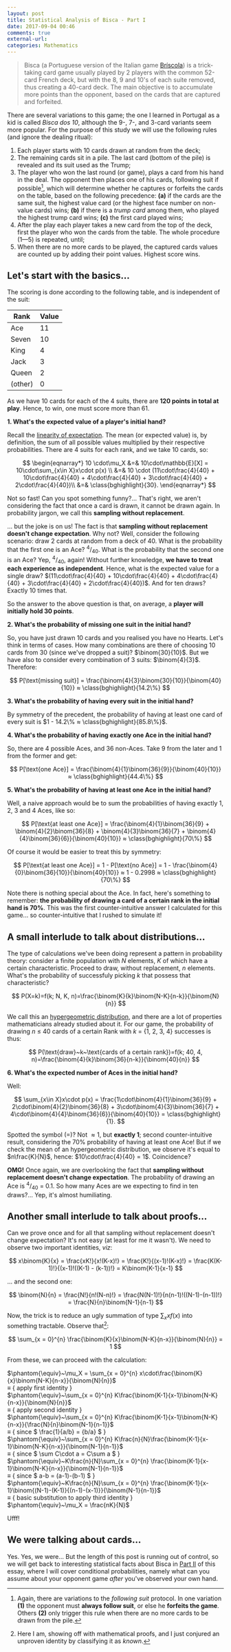 ```yaml
---
layout: post
title: Statistical Analysis of Bisca - Part I
date: 2017-09-04 00:46
comments: true
external-url:
categories: Mathematics
---
```


> Bisca (a Portuguese version of the Italian game [Bríscola](https://en.wikipedia.org/wiki/Briscola)) is a trick-taking card game usually played by 2 players with the common 52-card French deck, but with the 8, 9 and 10's of each suite removed, thus creating a 40-card deck. The main objective is to accumulate more points than the opponent, based on the cards that are captured and forfeited.

There are several variations to this game; the one I learned in Portugal as a kid is called *Bisca dos 10*, although the 9-, 7-, and 3-card variants seem more popular. For the purpose of this study we will use the following rules (and ignore the dealing ritual):

1. Each player starts with 10 cards drawn at random from the deck;
2. The remaining cards sit in a pile. The last card (bottom of the pile) is revealed and its suit used as the Trump;
3. The player who won the last round (or game), plays a card from his hand in the deal. The opponent then places one of his cards, following suit if possible[^2], which will determine whether he captures or forfeits the cards on the table, based on the following precedence: **(a)** if the cards are the same suit, the highest value card (or the highest face number on non-value cards) wins; **(b)** if there is a *trump card* among them, who played the highest trump card wins; **(c)** the first card played wins;
5. After the play each player takes a new card from the top of the deck, first the player who won the cards from the table. The whole procedure (1—5) is repeated, until;
6. When there are no more cards to be played, the captured cards values are counted up by adding their point values. Highest score wins.

[^2]: Again, there are variations to the *following suit* protocol. In one variation **(1)** the opponent must **always follow suit**, or else he **forfeits the game**. Others **(2)** only trigger this rule when there are no more cards to be drawn from the pile.

## Let's start with the basics...

The scoring is done according to the following table, and is independent of the suit:

| Rank    | Value |
|---------|-------|
| Ace     | 11    |
| Seven   | 10    |
| King    | 4     |
| Jack    | 3     |
| Queen   | 2     |
| (other) | 0     |

As we have 10 cards for each of the 4 suits, there are **120 points in total at play**. Hence, to win, one must score more than 61.

**1. What's the expected value of a player's initial hand?**

Recall the [linearity of expectation](http://www.cse.iitd.ac.in/~mohanty/col106/Resources/linearity_expectation.pdf). The mean (or expected value) is, by definition, the sum of all possible values multiplied by their respective probabilities. There are 4 suits for each rank, and we take 10 cards, so:

$$
\begin{eqnarray*}
10 \cdot\mu_X &=& 10\cdot\mathbb{E}[X] = 10\cdot\sum_{x\in X}x\cdot p(x) \\
      &=& 10 \cdot (11\cdot\frac{4}{40} + 10\cdot\frac{4}{40} + 4\cdot\frac{4}{40} + 3\cdot\frac{4}{40} + 2\cdot\frac{4}{40})\\
      &=& \class{bghighlight}{30}.
\end{eqnarray*}
$$

Not so fast! Can you spot something funny?... That's right, we aren't considering the fact that once a card is drawn, it cannot be drawn again. In probability jargon, we call this **sampling without replacement**.

... but the joke is on us! The fact is that **sampling without replacement doesn't change expectation**. Why not? Well, consider the following scenario: draw 2 cards at random from a deck of 40. What is the probability that the first one is an Ace? <sup>4</sup>/<sub>40</sub>. What is the probability that the second one is an Ace? Yep, <sup>4</sup>/<sub>40</sub>, again! Without further knowledge, **we have to treat each experience as independent**. Hence, what is the expected value for a single draw? $(11\cdot\frac{4}{40} + 10\cdot\frac{4}{40} + 4\cdot\frac{4}{40} + 3\cdot\frac{4}{40} + 2\cdot\frac{4}{40})$. And for ten draws? Exactly 10 times that.

So the answer to the above question is that, on average, a **player will initially hold 30 points**.

**2. What's the probability of missing one suit in the initial hand?**

So, you have just drawn 10 cards and you realised you have no Hearts. Let's think in terms of cases. How many combinations are there of choosing 10 cards from 30 (since we've dropped a suit)? $\binom{30}{10}$. But we have also to consider every combination of 3 suits: $\binom{4}{3}$. Therefore:

$$
P[\text{missing suit}] = \frac{\binom{4}{3}\binom{30}{10}}{\binom{40}{10}} ≈ \class{bghighlight}{14.2\%}
$$

**3. What's the probability of having every suit in the initial hand?**

By symmetry of the precedent, the probability of having at least one card of every suit is $1 - 14.2\% ≈ \class{bghighlight}{85.8\%}$.

**4. What's the probability of having exactly one Ace in the initial hand?**

So, there are 4 possible Aces, and 36 non-Aces. Take 9 from the later and 1 from the former and get:

$$
P[\text{one Ace}] = \frac{\binom{4}{1}\binom{36}{9}}{\binom{40}{10}} ≈ \class{bghighlight}{44.4\%}
$$

**5. What's the probability of having at least one Ace in the initial hand?**

Well, a naive approach would be to sum the probabilities of having exactly 1, 2, 3 and 4 Aces, like so:

$$
P[\text{at least one Ace}] = \frac{\binom{4}{1}\binom{36}{9} + \binom{4}{2}\binom{36}{8} + \binom{4}{3}\binom{36}{7} + \binom{4}{4}\binom{36}{6}}{\binom{40}{10}} ≈ \class{bghighlight}{70\%}
$$

Of course it would be easier to treat this by symmetry:

$$
P[\text{at least one Ace}] = 1 - P[\text{no Ace}] = 1 - \frac{\binom{4}{0}\binom{36}{10}}{\binom{40}{10}} ≈ 1 - 0.2998 ≈ \class{bghighlight}{70\%}
$$

Note there is nothing special about the Ace. In fact, here's something to remember: **the probability of drawing a card of a certain rank in the initial hand is 70%**. This was the first counter-intuitive answer I calculated for this game... so counter-intuitive that I rushed to simulate it!

## A small interlude to talk about distributions...

The type of calculations we've been doing represent a pattern in probability theory: consider a finite population with $N$ elements, $K$ of which have a certain characteristic. Proceed to draw, without replacement, $n$ elements. What's the probability of successfuly picking $k$ that possess that characteristic?

$$
P(X=k)=f(k; N, K, n)=\frac{\binom{K}{k}\binom{N-K}{n-k}}{\binom{N}{n}}
$$

We call this an [hypergeometric distribution](https://en.wikipedia.org/wiki/Hypergeometric_distribution), and there are a lot of properties mathematicians already studied about it. For our game, the probability of drawing $n$ ≤ 40 cards of a certain Rank with $k$ = {1, 2, 3, 4} successes is thus:

$$
P(\text{draw}~k~\text{cards of a certain rank})=f(k; 40, 4, n)=\frac{\binom{4}{k}\binom{36}{n-k}}{\binom{40}{n}}
$$

**6. What's the expected number of Aces in the initial hand?**

Well:

$$
\sum_{x\in X}x\cdot p(x) = \frac{1\cdot\binom{4}{1}\binom{36}{9} + 2\cdot\binom{4}{2}\binom{36}{8} + 3\cdot\binom{4}{3}\binom{36}{7} + 4\cdot\binom{4}{4}\binom{36}{6}}{\binom{40}{10}} = \class{bghighlight}{1}.
$$

Spotted the symbol ($=$)? Not $≈ 1$, but **exactly 1**; second counter-intuitive result, considering the 70% probability of having at least one Ace! But if we check the mean of an hypergeometric distribution, we observe it's equal to $n\frac{K}{N}$, hence: $10\cdot\frac{4}{40} = 1$. Coincidence?

**OMG!** Once again, we are overlooking the fact that **sampling without replacement doesn't change expectation**. The probability of drawing an Ace is <sup>4</sup>/<sub>40</sub> = 0.1. So how many Aces are we expecting to find in ten draws?... Yep, it's almost humiliating.

## Another small interlude to talk about proofs...

Can we prove once and for all that sampling without replacement doesn't change expectation? It's not easy (at least for me it wasn't). We need to observe two important identities, *viz*:

$$
x\binom{K}{x} = \frac{xK!}{x!(K-x)!} = \frac{K!}{(x-1)!(K-x)!} = \frac{K(K-1)!}{(x-1)!((K-1) - (k-1))!} = K\binom{K-1}{x-1}
$$

... and the second one:

$$
\binom{N}{n} = \frac{N!}{n!(N-n)!} = \frac{N(N-1)!}{n(n-1)!((N-1)-(n-1))!} = \frac{N}{n}\binom{N-1}{n-1}
$$

Now, the trick is to reduce an ugly summation of type $\sum_x xf(x)$ into something tractable. Observe that[^3]:

$$
\sum_{x = 0}^{n} \frac{\binom{K}{x}\binom{N-K}{n-x}}{\binom{N}{n}} = 1
$$

From these, we can proceed with the calculation:

$\phantom{\equiv}~\mu_X = \sum_{x = 0}^{n} x\cdot\frac{\binom{K}{x}\binom{N-K}{n-x}}{\binom{N}{n}}$ <br>
$\equiv$ { apply first identity }<br>
$\phantom{\equiv}~\sum_{x = 0}^{n} K\frac{\binom{K-1}{x-1}\binom{N-K}{n-x}}{\binom{N}{n}}$ <br>
$\equiv$ { apply second identity }<br>
$\phantom{\equiv}~\sum_{x = 0}^{n} K\frac{\binom{K-1}{x-1}\binom{N-K}{n-x}}{\frac{N}{n}\binom{N-1}{n-1}}$ <br>
$\equiv$ { since $ \frac{1}{a/b} = {b/a} $ }<br>
$\phantom{\equiv}~\sum_{x = 0}^{n} K\frac{n}{N}\frac{\binom{K-1}{x-1}\binom{N-K}{n-x}}{\binom{N-1}{n-1}}$ <br>
$\equiv$ { since $ \sum C\cdot a = C\sum a $ }<br>
$\phantom{\equiv}~K\frac{n}{N}\sum_{x = 0}^{n} \frac{\binom{K-1}{x-1}\binom{N-K}{n-x}}{\binom{N-1}{n-1}}$ <br>
$\equiv$ { since $ a-b = (a-1)-(b-1) $ }<br>
$\phantom{\equiv}~K\frac{n}{N}\sum_{x = 0}^{n} \frac{\binom{K-1}{x-1}\binom{(N-1)-(K-1)}{(n-1)-(x-1)}}{\binom{N-1}{n-1}}$ <br>
$\equiv$ { basic substitution to apply third identity }<br>
$\phantom{\equiv}~\mu_X = \frac{nK}{N}$ <br>

Ufff!

[^3]: Here I am, showing off with mathematical proofs, and I just conjured an unproven identity by classifying it as *known*.

## We were talking about cards...

Yes. Yes, we were... But the length of this post is running out of control, so we will get back to interesting statistical facts about Bisca in [Part II]() of this essay, where I will cover conditional probabilities, namely what can you assume about your opponent game *after* you've observed your own hand.